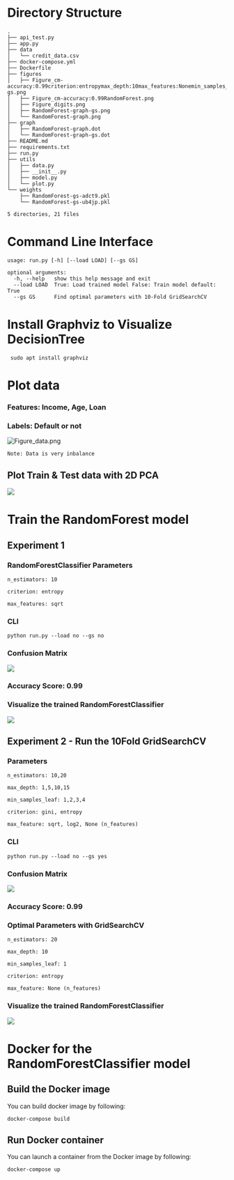 # Directory Structure
```text
.
├── api_test.py
├── app.py
├── data
│   └── credit_data.csv
├── docker-compose.yml
├── Dockerfile
├── figures
│   ├── Figure_cm-accuracy:0.99criterion:entropymax_depth:10max_features:Nonemin_samples_leaf:1n_estimators:20RandomForest-gs.png
│   ├── Figure_cm-accuracy:0.99RandomForest.png
│   ├── Figure_digits.png
│   ├── RandomForest-graph-gs.png
│   └── RandomForest-graph.png
├── graph
│   ├── RandomForest-graph.dot
│   └── RandomForest-graph-gs.dot
├── README.md
├── requirements.txt
├── run.py
├── utils
│   ├── data.py
│   ├── __init__.py
│   ├── model.py
│   └── plot.py
└── weights
    ├── RandomForest-gs-adct9.pkl
    └── RandomForest-gs-ub4jp.pkl

5 directories, 21 files
```
# Command Line Interface
```text
usage: run.py [-h] [--load LOAD] [--gs GS]

optional arguments:
  -h, --help   show this help message and exit
  --load LOAD  True: Load trained model False: Train model default: True
  --gs GS      Find optimal parameters with 10-Fold GridSearchCV
```

# Install Graphviz to Visualize DecisionTree
```shell
 sudo apt install graphviz
 ```

# Plot data
### Features: Income, Age, Loan
### Labels: Default or not


![Figure_data.png](figures/Figure_data.png)

```text
Note: Data is very inbalance
```

## Plot Train & Test data with 2D PCA
![](figures/Figure_scoring.png)



# Train the RandomForest model

## Experiment 1

### RandomForestClassifier Parameters
```text
n_estimators: 10
```

```text
criterion: entropy
```

```text
max_features: sqrt
```
### CLI

```shell
python run.py --load no --gs no
```

### Confusion Matrix
![](figures/Figure_cm-accuracy:0.99RandomForest.png)

### Accuracy Score: 0.99

### Visualize the trained RandomForestClassifier

![](figures/RandomForest-graph.png)

## Experiment 2 - Run the 10Fold GridSearchCV

### Parameters
```text
n_estimators: 10,20
```
```text
max_depth: 1,5,10,15
```
```text
min_samples_leaf: 1,2,3,4
```
```text
criterion: gini, entropy
```
```text
max_feature: sqrt, log2, None (n_features)
```

### CLI

```shell
python run.py --load no --gs yes
```
### Confusion Matrix
![](figures/Figure_cm-accuracy:0.99criterion:entropymax_depth:10max_features:Nonemin_samples_leaf:1n_estimators:20RandomForest-gs.png)

### Accuracy Score: 0.99

### Optimal Parameters with GridSearchCV
```text
n_estimators: 20
```
```text
max_depth: 10
```
```text
min_samples_leaf: 1
```
```text
criterion: entropy
```
```text
max_feature: None (n_features)
```
### Visualize the trained RandomForestClassifier

![](figures/RandomForest-graph-gs.png)

# Docker for the RandomForestClassifier  model

## Build the Docker image

You can build docker image by following:

```shell
docker-compose build
```

## Run Docker container

You can launch a container from the Docker image by following:

```shell
docker-compose up
```
